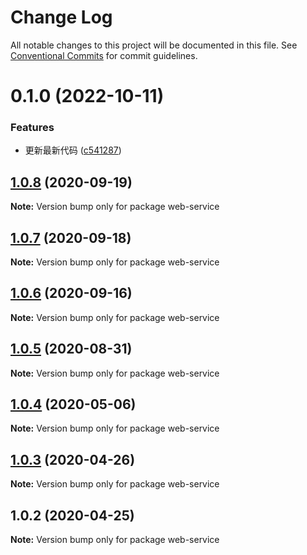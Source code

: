 # Change Log

All notable changes to this project will be documented in this file.
See [Conventional Commits](https://conventionalcommits.org) for commit guidelines.

# 0.1.0 (2022-10-11)


### Features

* 更新最新代码 ([c541287](https://github.com/code-capsule/webMessager/commit/c54128796b387eed5b577525a0b6adf2e41b8608))






## [1.0.8](https://gitlab.gz.cvte.cn/student/common-components/frontend-components/easiclass-common/webservice/compare/v1.0.7...v1.0.8) (2020-09-19)

**Note:** Version bump only for package web-service





## [1.0.7](https://gitlab.gz.cvte.cn/student/common-components/frontend-components/easiclass-common/webservice/compare/v1.0.6...v1.0.7) (2020-09-18)

**Note:** Version bump only for package web-service





## [1.0.6](https://gitlab.gz.cvte.cn/student/common-components/frontend-components/easiclass-common/webservice/compare/v1.0.5...v1.0.6) (2020-09-16)

**Note:** Version bump only for package web-service





## [1.0.5](https://gitlab.gz.cvte.cn/student/common-components/frontend-components/easiclass-common/webservice/compare/v1.0.4...v1.0.5) (2020-08-31)

**Note:** Version bump only for package web-service





## [1.0.4](https://gitlab.gz.cvte.cn/student/common-components/frontend-components/easiclass-common/webservice/compare/v1.0.3...v1.0.4) (2020-05-06)

**Note:** Version bump only for package web-service





## [1.0.3](https://gitlab.gz.cvte.cn/student/common-components/frontend-components/easiclass-common/webservice/compare/v1.0.2...v1.0.3) (2020-04-26)

**Note:** Version bump only for package web-service





## 1.0.2 (2020-04-25)

**Note:** Version bump only for package web-service
